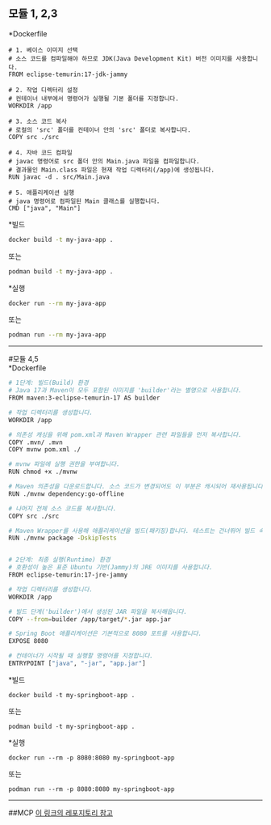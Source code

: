 ## 모듈 1, 2,3
*Dockerfile
```Dockefile
# 1. 베이스 이미지 선택
# 소스 코드를 컴파일해야 하므로 JDK(Java Development Kit) 버전 이미지를 사용합니다.
FROM eclipse-temurin:17-jdk-jammy

# 2. 작업 디렉터리 설정
# 컨테이너 내부에서 명령어가 실행될 기본 폴더를 지정합니다.
WORKDIR /app

# 3. 소스 코드 복사
# 로컬의 'src' 폴더를 컨테이너 안의 'src' 폴더로 복사합니다.
COPY src ./src

# 4. 자바 코드 컴파일
# javac 명령어로 src 폴더 안의 Main.java 파일을 컴파일합니다.
# 결과물인 Main.class 파일은 현재 작업 디렉터리(/app)에 생성됩니다.
RUN javac -d . src/Main.java

# 5. 애플리케이션 실행
# java 명령어로 컴파일된 Main 클래스를 실행합니다.
CMD ["java", "Main"]
```

*빌드  
```bash
docker build -t my-java-app .
``` 
또는
```bash
podman build -t my-java-app .
```

*실행
```bash
docker run --rm my-java-app
```
또는
```bash
podman run --rm my-java-app
```


---
#모듈 4,5   
*Dockerfile  
```bash
# 1단계: 빌드(Build) 환경
# Java 17과 Maven이 모두 포함된 이미지를 'builder'라는 별명으로 사용합니다.
FROM maven:3-eclipse-temurin-17 AS builder

# 작업 디렉터리를 생성합니다.
WORKDIR /app

# 의존성 캐싱을 위해 pom.xml과 Maven Wrapper 관련 파일들을 먼저 복사합니다.
COPY .mvn/ .mvn
COPY mvnw pom.xml ./

# mvnw 파일에 실행 권한을 부여합니다.
RUN chmod +x ./mvnw

# Maven 의존성을 다운로드합니다. 소스 코드가 변경되어도 이 부분은 캐시되어 재사용됩니다.
RUN ./mvnw dependency:go-offline

# 나머지 전체 소스 코드를 복사합니다.
COPY src ./src

# Maven Wrapper를 사용해 애플리케이션을 빌드(패키징)합니다. 테스트는 건너뛰어 빌드 속도를 높입니다.
RUN ./mvnw package -DskipTests


# 2단계: 최종 실행(Runtime) 환경
# 호환성이 높은 표준 Ubuntu 기반(Jammy)의 JRE 이미지를 사용합니다.
FROM eclipse-temurin:17-jre-jammy

# 작업 디렉터리를 생성합니다.
WORKDIR /app

# 빌드 단계('builder')에서 생성된 JAR 파일을 복사해옵니다.
COPY --from=builder /app/target/*.jar app.jar

# Spring Boot 애플리케이션은 기본적으로 8080 포트를 사용합니다.
EXPOSE 8080

# 컨테이너가 시작될 때 실행할 명령어를 지정합니다.
ENTRYPOINT ["java", "-jar", "app.jar"]
```

*빌드  
```
docker build -t my-springboot-app .
```
또는
```
podman build -t my-springboot-app .
```

*실행  
```
docker run --rm -p 8080:8080 my-springboot-app
```
또는
```
podman run --rm -p 8080:8080 my-springboot-app
```

---

##MCP
[이 링크의 레포지토리 참고](https://github.com/pmj-chosim/BasicMCP_3Types_Ex)


